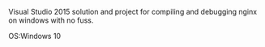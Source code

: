 Visual Studio 2015 solution and project for compiling and debugging nginx on windows with no fuss. 

OS:Windows 10
